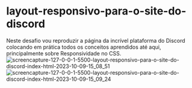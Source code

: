 # layout-responsivo-para-o-site-do-discord
Neste desafio vou reproduzir a página da incrível plataforma do Discord colocando em prática todos os conceitos aprendidos até aqui, principalmente sobre Responsividade no CSS.
![screencapture-127-0-0-1-5500-layout-responsivo-para-o-site-do-discord-index-html-2023-10-09-15_08_51](https://github.com/ArthurDuarteBolivar/layout-responsivo-para-o-site-do-discord/assets/106353901/17c4a32a-180e-477a-a6d9-abdabed8ef22)
![screencapture-127-0-0-1-5500-layout-responsivo-para-o-site-do-discord-index-html-2023-10-09-15_09_24](https://github.com/ArthurDuarteBolivar/layout-responsivo-para-o-site-do-discord/assets/106353901/8bc91643-1fd6-49de-8997-ae640f5c0bad)
